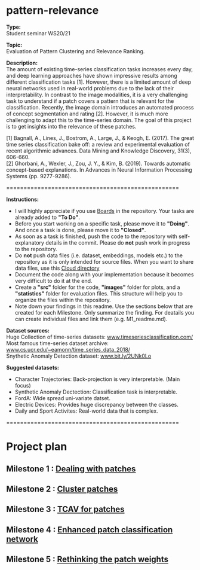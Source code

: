 # pattern-relevance

**Type:**  
Student seminar WS20/21

**Topic:**  
Evaluation of Pattern Clustering and Relevance Ranking.

**Description:**  
The amount of existing time-series classification tasks increases every day, and deep learning approaches have shown impressive results among different classification tasks [1]. However, there is a limited amount of deep neural networks used in real-world problems due to the lack of their interpretability. In contrast to the image modalities, it is a very challenging task to understand if a patch covers a pattern that is relevant for the classification. Recently, the image domain introduces an automated process of concept segmentation and rating [2]. However, it is much more challenging to adapt this to the time-series domain. The goal of this project is to get insights into the relevance of these patches.

[1] Bagnall, A., Lines, J., Bostrom, A., Large, J., & Keogh, E. (2017). The great time series classification bake off: a review and experimental evaluation of recent algorithmic advances. Data Mining and Knowledge Discovery, 31(3), 606-660.  
[2] Ghorbani, A., Wexler, J., Zou, J. Y., & Kim, B. (2019). Towards automatic concept-based explanations. In Advances in Neural Information Processing Systems (pp. 9277-9286).

==================================================

**Instructions:**
- I will highly appreciate if you use [Boards](https://git.opendfki.de/mercier/pattern-relevance/-/boards) in the repository. Your tasks are already added to **"To Do"**.
- Before you start working on a specific task, please move it to **"Doing"**. And once a task is done, please move it to **"Closed"**.
- As soon as a task is finished, push the code to the repository with self-explanatory details in the commit. Please do **not** push work in progress to the repository.
- Do **not** push data files (i.e. dataset, embeddings, models etc.) to the repository as it is only intended for source files. When you want to share data files, use this [Cloud directory](https://cloud.dfki.de/owncloud/index.php/s/xnb8MssggZmkPH7)
- Document the code along with your implementation because it becomes very difficult to do it at the end.
- Create a **"src"** folder for the code, **"images"** folder for plots, and a **"statistics"** folder for evaluation files. This structure will help you to organize the files within the repository.
- Note down your findings in this readme. Use the sections below that are created for each Milestone. Only summarize the finding. For deatails you can create individual files and link them (e.g. M1_readme.md).

**Dataset sources:**  
Huge Collection of time-series datasets: www.timeseriesclassification.com/  
Most famous time-series dataset archive: www.cs.ucr.edu/~eamonn/time_series_data_2018/  
Snythetic Anomaly Detection dataset: www.bit.ly/2UNk0Lo


**Suggested datasets:**  
- Character Trajectories: Back-projection is very interpretable. (Main focus)
- Synthetic Anomaly Dectection: Classification task is interpretable.
- FordA: Wide spread uni-variate datset.
- Electric Devices: Provides huge discrepancy between the classes.
- Daily and Sport Activites: Real-world data that is complex.



==================================================

# Project plan

## Milestone 1 : [Dealing with patches](https://git.opendfki.de/mercier/pattern-relevance/-/milestones/1)

## Milestone 2 : [Cluster patches](https://git.opendfki.de/mercier/pattern-relevance/-/milestones/2)

## Milestone 3 : [TCAV for patches](https://git.opendfki.de/mercier/pattern-relevance/-/milestones/3)

## Milestone 4 : [Enhanced patch classification network](https://git.opendfki.de/mercier/pattern-relevance/-/milestones/4)

## Milestone 5 : [Rethinking the patch weights](https://git.opendfki.de/mercier/pattern-relevance/-/milestones/5)